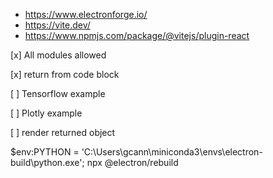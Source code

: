 

- https://www.electronforge.io/
- https://vite.dev/
- https://www.npmjs.com/package/@vitejs/plugin-react

[x] All modules allowed

[x] return from code block

[ ] Tensorflow example

[ ] Plotly example

[ ] render returned object

$env:PYTHON = 'C:\Users\gcann\miniconda3\envs\electron-build\python.exe'; npx @electron/rebuild
